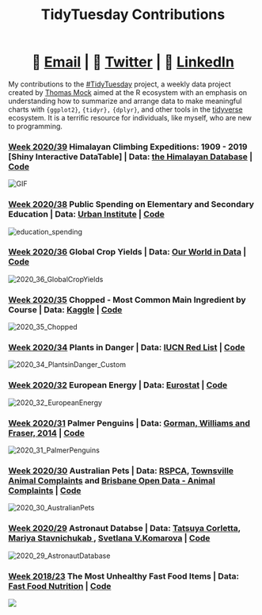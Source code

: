 # <div align="center"> <p>TidyTuesday Contributions</p> </br> 📧  [Email](mailto:EricFletcher3@gmail.com) | 💬  [Twitter](https://twitter.com/iamericfletcher) | 👔  [LinkedIn](https://www.linkedin.com/in/iamericfletcher/)

My contributions to the [#TidyTuesday](https://github.com/rfordatascience/tidytuesday) project, a weekly data project created by [Thomas Mock](https://github.com/jthomasmock) aimed at the R ecosystem with an emphasis on understanding how to summarize and arrange data to make meaningful charts with `{ggplot2}`, `{tidyr},` `{dplyr}`, and other tools in the [tidyverse](https://www.tidyverse.org/) ecosystem. It is a terrific resource for individuals, like myself, who are new to programming.

### [Week 2020/39](https://github.com/rfordatascience/tidytuesday/blob/master/data/2020/2020-09-22/readme.md) Himalayan Climbing Expeditions: 1909 - 2019 [Shiny Interactive DataTable] | Data: [the Himalayan Database](https://www.himalayandatabase.com/) | [Code](https://github.com/iamericfletcher/TidyTuesday/blob/master/2020/R/2020_39_Himalayan_Climbing_Expeditions_app.R)
![GIF](https://user-images.githubusercontent.com/64165327/95458196-d79e5680-093f-11eb-80ae-5a5fb3bdbab0.gif)

### [Week 2020/38](https://github.com/rfordatascience/tidytuesday/blob/master/data/2020/2020-09-15/readme.md) Public Spending on Elementary and Secondary Education | Data: [Urban Institute](https://datacatalog.urban.org/dataset/state-state-spending-kids-dataset) | [Code](https://github.com/iamericfletcher/TidyTuesday/blob/master/2020/R/2020_36_GlobalCropYields.Rmd)
![education_spending](https://user-images.githubusercontent.com/64165327/93117247-8bd3f680-f68c-11ea-9238-492f40f91962.png)

### [Week 2020/36](https://github.com/rfordatascience/tidytuesday/blob/master/data/2020/2020-09-01/readme.md) Global Crop Yields | Data: [Our World in Data](https://ourworldindata.org/crop-yields) | [Code](https://github.com/iamericfletcher/TidyTuesday/blob/master/2020/R/2020_36_GlobalCropYields.Rmd)
![2020_36_GlobalCropYields](https://user-images.githubusercontent.com/64165327/92004845-ba5ae480-ed10-11ea-99ee-5c9974eff7d5.png)

### [Week 2020/35](https://github.com/rfordatascience/tidytuesday/blob/master/data/2020/2020-08-25/readme.md) Chopped - Most Common Main Ingredient by Course | Data: [Kaggle](https://www.kaggle.com/jeffreybraun/chopped-10-years-of-episode-data) | [Code](https://github.com/iamericfletcher/TidyTuesday/blob/master/2020/R/2020_35_Chopped.Rmd)
![2020_35_Chopped](https://user-images.githubusercontent.com/64165327/91168544-d07afc00-e6a3-11ea-9198-a95f592239b0.png)

### [Week 2020/34](https://github.com/rfordatascience/tidytuesday/blob/master/data/2020/2020-08-18/readme.md) Plants in Danger | Data: [IUCN Red List](https://github.com/rfordatascience/tidytuesday/blob/master/data/2020/2020-08-18/readme.md) | [Code](https://github.com/iamericfletcher/TidyTuesday/blob/master/2020/R/2020_34_PlantsinDanger.Rmd)
![2020_34_PlantsinDanger_Custom](https://user-images.githubusercontent.com/64165327/90458481-88207480-e0cc-11ea-86af-9345ba309003.png)

### [Week 2020/32](https://github.com/rfordatascience/tidytuesday/blob/master/data/2020/2020-08-04/readme.md) European Energy | Data: [Eurostat](https://ec.europa.eu/eurostat/statistics-explained/index.php/Electricity_generation_statistics_%E2%80%93_first_results) | [Code](https://github.com/iamericfletcher/TidyTuesday/blob/master/2020/R/2020_32_EuropeanEnergy.Rmd)
![2020_32_EuropeanEnergy](https://user-images.githubusercontent.com/64165327/89354647-63b5a880-d687-11ea-89b0-671e4cc37a96.png)

### [Week 2020/31](https://github.com/rfordatascience/tidytuesday/blob/master/data/2020/2020-07-28/readme.md) Palmer Penguins | Data:  [Gorman, Williams and Fraser, 2014](https://github.com/rfordatascience/tidytuesday/blob/master/data/2020/2020-07-28/readme.md) | [Code](https://github.com/iamericfletcher/TidyTuesday/blob/master/2020/R/2020_31_PalmerPenguins.Rmd)
![2020_31_PalmerPenguins](https://user-images.githubusercontent.com/64165327/88607171-8a9f2980-d04c-11ea-9074-1b5263002d56.png)

### [Week 2020/30](https://github.com/rfordatascience/tidytuesday/blob/master/data/2020/2020-07-21/readme.md)  Australian Pets | Data:  [RSPCA](https://www.rspca.org.au/what-we-do/our-role-caring-animals/annual-statistics), [Townsville Animal Complaints](https://data.gov.au/data/dataset/animal-complaints) and [Brisbane Open Data - Animal Complaints](https://www.data.brisbane.qld.gov.au/data/dataset/96bec69c-6170-4ef0-93f1-eda279149b97) | [Code](https://github.com/iamericfletcher/TidyTuesday/blob/master/2020/R/2020_30_AustralianPets.Rmd)
![2020_30_AustralianPets](https://user-images.githubusercontent.com/64165327/88201653-bae26480-cc15-11ea-80d2-e3463320563d.png)

### [Week 2020/29](https://github.com/rfordatascience/tidytuesday/blob/master/data/2020/2020-07-14/readme.md)  Astronaut Databse | Data:  [Tatsuya Corletta](https://www.sciencedirect.com/science/article/abs/pii/S2214552420300444#!), [Mariya Stavnichukab ](https://www.sciencedirect.com/science/article/abs/pii/S2214552420300444#!),  [Svetlana V.Komarova](https://www.sciencedirect.com/science/article/abs/pii/S2214552420300444#!) | [Code](https://github.com/iamericfletcher/TidyTuesday/blob/master/2020/R/2020_29_AstronautDatabase.Rmd)
![2020_29_AstronautDatabase](https://user-images.githubusercontent.com/64165327/88200939-d5680e00-cc14-11ea-955a-f7c1d64206be.png)

### [Week 2018/23](https://github.com/rfordatascience/tidytuesday/tree/master/data/2018/2018-09-04) The Most Unhealthy Fast Food Items | Data: [Fast Food Nutrition](https://github.com/rfordatascience/tidytuesday/tree/master/data/2018/2018-09-04) | [Code](https://github.com/iamericfletcher/TidyTuesday/blob/master/2020/R%20-%20practice/2018_23_FastFoodCalories.Rmd)
![](https://user-images.githubusercontent.com/64165327/89416345-20951d00-d6fb-11ea-8f54-bb7bec6e291c.png)
